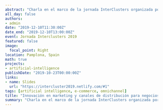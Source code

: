 ```yaml
---
abstract: "Charla en el marco de la jornada InterClusters organizada por Sodena en la que repaso brevemente nuevos modelos de negocios relacionados con la economía digital y fenómenos como la omnicanalidad y el impacto de los agentes virtuales en el proceso de compra."
all_day: false
authors: 
- admin
date: "2019-12-10T11:30:00Z"
date_end: "2019-12-10T13:00:00Z"
event: Jornada Interclusters 2019
featured: false
image:
  focal_point: Right
location: Pamplona, Spain
math: true
projects:
- artificial-intelligence
publishDate: "2019-10-23T00:00:00Z"
links:
- name: Slides
  url: "https://intercluster2019.netlify.com/#1"
tags: [artificial intelligence, e-commerce, omnichannel]
title: "Innovación en marketing y canales de distribución para negocios B2C."
summary: "Charla en el marco de la jornada InterClusters organizada por Sodena en la que repaso brevemente nuevos modelos de negocios relacionados con la economía digital y fenómenos como la omnicanalidad y el impacto de los agentes virtuales en el proceso de compra."
---
```


